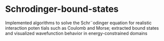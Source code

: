 # Schrodinger-bound-states
 Implemented algorithms to solve the Schr¨odinger equation for realistic interaction poten tials such as Coulomb and Morse; extracted bound states and visualized wavefunction  behavior in energy-constrained domains
